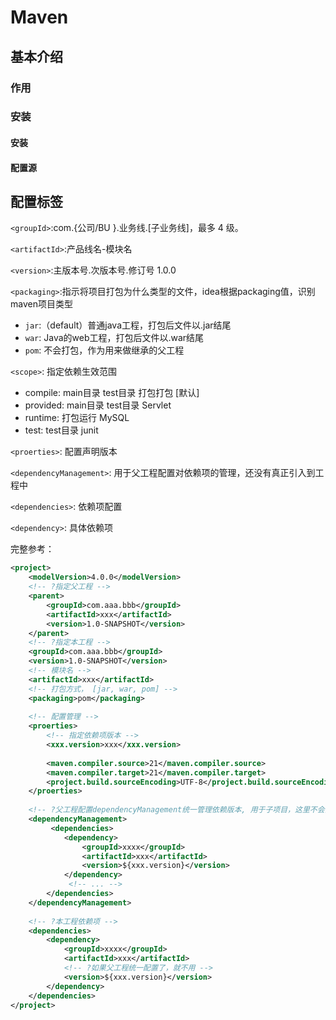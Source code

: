# Maven

## 基本介绍

### 作用

### 安装

#### 安装

#### 配置源

## 配置标签

`<groupId>`:com.{公司/BU }.业务线.\[子业务线]，最多 4 级。

`<artifactId>`:产品线名-模块名

`<version>`:主版本号.次版本号.修订号 1.0.0

`<packaging>`:指示将项目打包为什么类型的文件，idea根据packaging值，识别maven项目类型

- `jar`:（default）普通java工程，打包后文件以.jar结尾 
- `war`: Java的web工程，打包后文件以.war结尾
- `pom`: 不会打包，作为用来做继承的父工程



`<scope>`: 指定依赖生效范围

- compile: main目录 test目录  打包打包 [默认]
- provided: main目录 test目录  Servlet
- runtime: 打包运行           MySQL
- test: test目录           junit

`<proerties>`: 配置声明版本

 `<dependencyManagement>`: 用于父工程配置对依赖项的管理，还没有真正引入到工程中

`<dependencies>`: 依赖项配置

`<dependency>`: 具体依赖项



完整参考：

```xml
<project>
    <modelVersion>4.0.0</modelVersion>
    <!-- ?指定父工程 -->
    <parent>
        <groupId>com.aaa.bbb</groupId>
        <artifactId>xxx</artifactId>
        <version>1.0-SNAPSHOT</version>
    </parent>
    <!-- ?指定本工程 -->
    <groupId>com.aaa.bbb</groupId>
    <version>1.0-SNAPSHOT</version>
    <!-- 模块名 -->
    <artifactId>xxx</artifactId>
    <!-- 打包方式， [jar, war, pom] -->
    <packaging>pom</packaging>
    
    <!-- 配置管理 -->
    <proerties>
        <!-- 指定依赖项版本 -->
        <xxx.version>xxx</xxx.version>
        
        <maven.compiler.source>21</maven.compiler.source>
        <maven.compiler.target>21</maven.compiler.target>
        <project.build.sourceEncoding>UTF-8</project.build.sourceEncoding>
    </proerties>
   
    <!-- ?父工程配置dependencyManagement统一管理依赖版本, 用于子项目，这里不会直接引入依赖项-->
    <dependencyManagement>
         <dependencies>
            <dependency>
                <groupId>xxxx</groupId>
                <artifactId>xxx</artifactId>
                <version>${xxx.version}</version>
            </dependency>
             <!-- ... -->
        </dependencies>
    </dependencyManagement>
    
    <!-- ?本工程依赖项 -->
    <dependencies>
        <dependency>
        	<groupId>xxxx</groupId>
            <artifactId>xxx</artifactId>
            <!-- ?如果父工程统一配置了，就不用 -->
            <version>${xxx.version}</version>
        </dependency>
    </dependencies>
</project>
```







